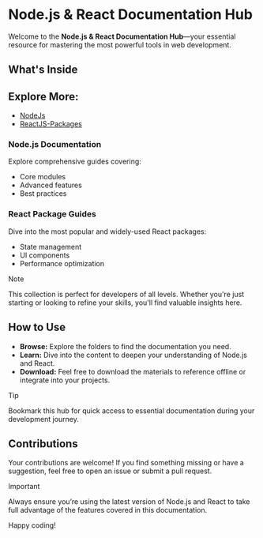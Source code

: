 # Node.js & React Documentation Hub

Welcome to the **Node.js & React Documentation Hub**—your essential resource for mastering the most powerful tools in web development.

## What's Inside

## Explore More:

- [NodeJs](./NPM-Packages_Docs/NodeJs/)
- [ReactJS-Packages](./NPM-Packages_Docs/ReactJS/)
  
### Node.js Documentation
Explore comprehensive guides covering:
- Core modules
- Advanced features
- Best practices

### React Package Guides
Dive into the most popular and widely-used React packages:
- State management
- UI components
- Performance optimization

>[!NOTE]
> This collection is perfect for developers of all levels. Whether you're just starting or looking to refine your skills, you'll find valuable insights here.

## How to Use

- **Browse:** Explore the folders to find the documentation you need.
- **Learn:** Dive into the content to deepen your understanding of Node.js and React.
- **Download:** Feel free to download the materials to reference offline or integrate into your projects.

>[!TIP]
> Bookmark this hub for quick access to essential documentation during your development journey.

## Contributions

Your contributions are welcome! If you find something missing or have a suggestion, feel free to open an issue or submit a pull request.

>[!IMPORTANT]
> Always ensure you’re using the latest version of Node.js and React to take full advantage of the features covered in this documentation.

Happy coding!

